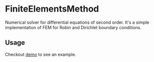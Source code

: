 
# FiniteElementsMethod
Numerical solver for differential equations of second order.
It's a simple implementation of FEM for Robin and Dirichlet boundary conditions. 

## Usage
Checkout [demo](./demo.ipynb) to see an example. 